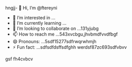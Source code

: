 hngjj- 👋 Hi, I’m @ftereyni
- 👀 I’m interested in ...
- 🌱 I’m currently learning ...
- 💞️ I’m looking to collaborate on ...131yjubg
- 📫 How to reach me ...543xvcbgu,jhvbmdfvvdfbgf
- 😄 Pronouns: ...5sdf15277sdfrwqrwhmjh
- ⚡ Fun fact: ...sdfsdfdsffsdfghh
werdsf87zc693sdfvbvv
<!---sdfdfgsdfsdfw66363hng2222hjmhjm
ftereyni/ftereyni is a ✨ special ✨ repository becausgere its `README.md` (thi65s file) appears on your GitHub promghhgmfile.45bgbgh,j
You can click the Preview link to take a look at your uyuy.5jmjmjnbbnbn
--->
gsf
fh4cvbcv
